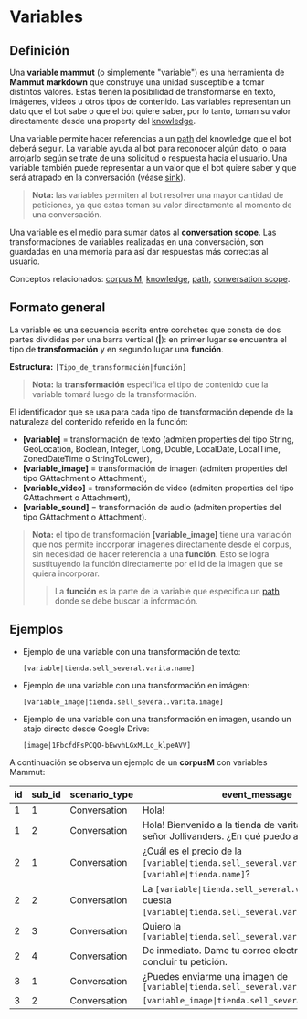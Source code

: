 # Variables

## Definición

Una **variable mammut** (o simplemente "variable") es una herramienta de **Mammut markdown** que construye una unidad susceptible a tomar distintos valores. Estas tienen la posibilidad de transformarse en texto, imágenes, videos u otros tipos de contenido. Las variables representan un dato que el bot sabe o que el bot quiere saber, por lo tanto, toman su valor directamente desde una property del [knowledge](ontology.md).

Una variable permite hacer referencias a un [path](path.md) del knowledge que el bot deberá seguir. La variable ayuda al bot para reconocer algún dato, o para arrojarlo según se trate de una solicitud o respuesta hacia el usuario. Una variable también puede representar a un valor que el bot quiere saber y que será atrapado en la conversación (véase [sink](sink.md)).

> **Nota:** las variables permiten al bot resolver una mayor cantidad de peticiones, ya que estas toman su valor directamente al momento de una conversación.

Una variable es el medio para sumar datos al **conversation scope**. Las transformaciones de variables realizadas en una conversación, son guardadas en una memoria para así dar respuestas más correctas al usuario.

Conceptos relacionados: [corpus M](corpusM.md), [knowledge](ontology.md), [path](path.md), [conversation scope](scope.md).

## Formato general

La variable es una secuencia escrita entre corchetes que consta de dos partes divididas por una barra vertical (**|**): en primer lugar se encuentra el tipo de **transformación** y en segundo lugar una **función**.

**Estructura:** ```[Tipo_de_transformación|función]```

> **Nota:** la **transformación** especifica el tipo de contenido que la variable tomará luego de la transformación.

El identificador que se usa para cada tipo de transformación depende de la naturaleza del contenido referido en la función:

- **[variable]** = transformación de texto (admiten properties del tipo String, GeoLocation, Boolean, Integer, Long, Double, LocalDate, LocalTime, ZonedDateTime o StringToLower),
- **[variable_image]** = transformación de imagen (admiten properties del tipo GAttachment o Attachment),
- **[variable_video]** = transformación de video (admiten properties del tipo GAttachment o Attachment),
- **[variable_sound]** = transformación de audio (admiten properties del tipo GAttachment o Attachment).

> **Nota:** el tipo de transformación **[variable_image]** tiene una variación que nos permite incorporar imagenes directamente desde el corpus, sin necesidad de hacer referencia a una **función**. Esto se logra sustituyendo la función directamente por el id de la imagen que se quiera incorporar.
>> La **función** es la parte de la variable que especifica un [path](path.md) donde se debe buscar la información.

## Ejemplos

* Ejemplo de una variable con una transformación de texto:

    `[variable|tienda.sell_several.varita.name]`

* Ejemplo de una variable con una transformación en imágen:

    `[variable_image|tienda.sell_several.varita.image]`

* Ejemplo de una variable con una transformación en imagen, usando un atajo directo desde Google Drive:

    `[image|1FbcfdFsPCQO-bEwvhLGxMLLo_klpeAVV]`

A continuación se observa un ejemplo de un **corpusM** con variables Mammut:

| id | sub_id | scenario_type | event_message | hidden | field | lambda_condition | ui_event | action | source | regional_settings | complexity
| - | - | - | - | - | - | - | - | - | - | - | - |
1 | 1 | Conversation | Hola! |  |  |  |  |  | Carla | es |
1 | 2 | Conversation | Hola! Bienvenido a la tienda de varitas y calderos del señor Jollivanders. ¿En qué puedo ayudarte? |  |  |  |  |  | Mammut | es |
2 | 1 | Conversation | ¿Cuál es el precio de la ```[variable\|tienda.sell_several.varita.name]``` en ```[variable\|tienda.name]```? |  |  |  |  |  | Carla | es |
2 | 2 | Conversation | La ```[variable\|tienda.sell_several.varita.name]``` cuesta ```[variable\|tienda.sell_several.varita.price]```. |  |  |  |  |  | Mammut | es |
2 | 3 | Conversation | Quiero la ```[variable\|tienda.sell_several.varita.name]``` |  |  |  |  |  | Carla | es |
2 | 4 | Conversation | De inmediato. Dame tu correo electrónico para concluir tu petición. |  |  |  |  |  | Mammut | es |
3 | 1 | Conversation | ¿Puedes enviarme una imagen de ```[variable\|tienda.sell_several.varita.name]``` |  |  |  |  |  | Carla | es |
3 | 2 | Conversation | ```[variable_image\|tienda.sell_several.varita.image]``` |  |  |  |  |  | Mammut | es |

